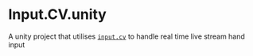# Input.CV.unity
 A unity project that utilises <a href="https://github.com/sdswoc/input.cv/tree/initial">`input.cv`</a> to handle real time live stream hand input
